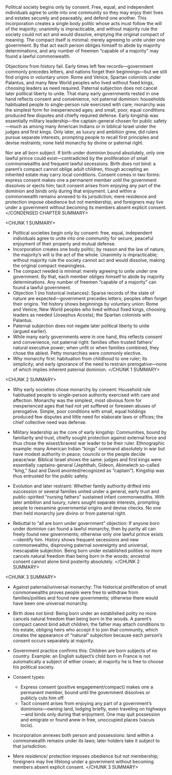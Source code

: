 <CONDENSED CHAPTER SUMMARY>
Political society begins only by consent. Free, equal, and independent individuals agree to unite into one community so they may enjoy their lives and estates securely and peaceably, and defend one another. This incorporation creates a single body politic whose acts must follow the will of the majority; unanimity is impracticable, and without majority rule the society could not act and would dissolve, emptying the original compact of meaning. The compact itself is minimal: merely agreeing to unite under one government. By that act each person obliges himself to abide by majority determinations, and any number of freemen “capable of a majority” may found a lawful commonwealth.

Objections from history fail. Early times left few records—government commonly precedes letters, and nations forget their beginnings—but we still find origins in voluntary union: Rome and Venice, Spartan colonists under Palantus, and many New World peoples who lived without fixed kings, choosing leaders as need required. Paternal subjection does not cancel later political liberty to unite. That many early governments rested in one hand reflects consent and convenience, not paternal dominion: households habituated people to single-person rule exercised with care; monarchy was the simplest form for inexperienced ages; and small, poor, equal conditions produced few disputes and chiefly required defense. Early kingship was essentially military leadership—the captain-general chosen for public safety—much as among many American Indians or in biblical Israel under the judges and first kings. Only later, as luxury and ambition grew, did rulers pursue separate interests, prompting people to recall first principles and devise restraints; none held monarchy by divine or paternal right.

Nor are all born subject. If birth under dominion bound absolutely, only one lawful prince could exist—contradicted by the proliferation of small commonwealths and frequent lawful secessions. Birth does not bind: a parent’s compact cannot oblige adult children, though accepting an inherited estate may carry local conditions. Consent comes in two forms: express consent makes one a permanent member until the government dissolves or ejects him; tacit consent arises from enjoying any part of the dominion and binds only during that enjoyment. Land within a commonwealth remains annexed to its jurisdiction; mere residence and protection impose obedience but not membership, and foreigners may live under a government without becoming its members absent explicit consent.
</CONDENSED CHAPTER SUMMARY>

<CHUNK 1 SUMMARY>
- Political societies begin only by consent: free, equal, independent individuals agree to unite into one community for secure, peaceful enjoyment of their property and mutual defense.
- Incorporation creates one body politic; by reason and the law of nature, the majority’s will is the act of the whole. Unanimity is impracticable; without majority rule the society cannot act and would dissolve, making the original compact meaningless.
- The compact needed is minimal: merely agreeing to unite under one government. By that, each member obliges himself to abide by majority determinations. Any number of freemen “capable of a majority” can found a lawful government.
- Objection 1 (no historical instances): Sparse records of the state of nature are expected—government precedes letters; peoples often forget their origins. Yet history shows beginnings by voluntary union: Rome and Venice; New World peoples who lived without fixed kings, choosing leaders as needed (Josephus Acosta); the Spartan colonists with Palantus.
- Paternal subjection does not negate later political liberty to unite (argued earlier).
- While many early governments were in one hand, this reflects consent and convenience, not paternal right: families often trusted fathers’ natural executive power; when unfit or when families combined, they chose the ablest. Petty monarchies were commonly elective.
- Why monarchy first: habituation from childhood to one ruler; its simplicity; and early ignorance of the need to restrain prerogative—none of which implies inherent paternal dominion.
</CHUNK 1 SUMMARY>

<CHUNK 2 SUMMARY>
- Why early societies chose monarchy by consent: Household rule habituated people to single-person authority exercised with care and affection. Monarchy was the simplest, most obvious form for inexperienced ages that had not yet suffered or foreseen abuses of prerogative. Simple, poor conditions with small, equal holdings produced few disputes and little need for elaborate laws or offices; the chief collective need was defense.

- Military leadership as the core of early kingship: Communities, bound by familiarity and trust, chiefly sought protection against external force and thus chose the wisest/bravest war leader to be their ruler. Ethnographic example: many American Indian “kings” command absolutely in war but have modest authority in peace; councils or the people decide peace/war. Biblical Israel shows the same: judges and first kings were essentially captains-general (Jephthah, Gideon, Abimelech so-called “king,” Saul and David anointed/recognized as “captain”). Kingship was thus entrusted for the public safety.

- Evolution and later restraint: Whether family authority drifted into succession or several families united under a general, early trust and public-spirited “nursing fathers” sustained infant commonwealths. With later ambition and luxury, rulers sought separate interests, prompting people to reexamine governmental origins and devise checks. No one then held monarchy jure divino or from paternal right.

- Rebuttal to “all are born under government” objection: If anyone born under dominion can found a lawful monarchy, then by parity all can freely found new governments; otherwise only one lawful prince exists—identify him. History shows frequent secessions and new commonwealths, disproving paternal sovereignty and universal, inescapable subjection. Being born under established polities no more cancels natural freedom than being born in the woods; ancestral consent cannot alone bind posterity absolutely.
</CHUNK 2 SUMMARY>

<CHUNK 3 SUMMARY>
- Against paternal/universal monarchy: The historical proliferation of small commonwealths proves people were free to withdraw from families/polities and found new governments; otherwise there would have been one universal monarchy.

- Birth does not bind: Being born under an established polity no more cancels natural freedom than being born in the woods. A parent’s compact cannot bind adult children; the father may attach conditions to his estate, obliging heirs who accept it to join that community, which creates the appearance of “natural” subjection because each person’s consent occurs separately at majority.

- Government practice confirms this: Children are born subjects of no country. Example: an English subject’s child born in France is not automatically a subject of either crown; at majority he is free to choose his political society.

- Consent types:
  - Express consent (positive engagement/compact) makes one a permanent member, bound until the government dissolves or publicly cuts him off.
  - Tacit consent arises from enjoying any part of a government’s dominions—owning land, lodging briefly, even traveling on highways—and binds only during that enjoyment. One may quit possession and emigrate or found anew in free, unoccupied places (vacuis locis).

- Incorporation annexes both person and possessions: land within a commonwealth remains under its laws; later holders take it subject to that jurisdiction.

- Mere residence/ protection imposes obedience but not membership; foreigners may live lifelong under a government without becoming members absent explicit consent.
</CHUNK 3 SUMMARY>